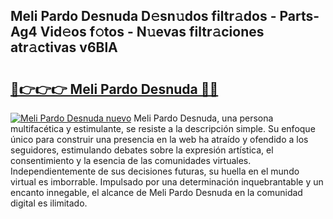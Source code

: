## Meli Pardo Desnuda D𝚎sn𝚞dos filtr𝚊dos - Parts-Ag4 Vid𝚎os f𝚘tos - N𝚞evas filtr𝚊ciones atr𝚊ctivas v6BlA

# <h2><a href="http://mb8z9s.tromn.icu/?c=Meli+Pardo+Desnuda">🔗👉👉👉 Meli Pardo Desnuda 🔗🔗</a></h2>

[![Meli Pardo Desnuda nuevo](https://i.imgur.com/pEAQMta.gif)](http://mb8z9s.tromn.icu/?c=Meli+Pardo+Desnuda)
Meli Pardo Desnuda, una persona multifacética y estimulante, se resiste a la descripción simple. Su enfoque único para construir una presencia en la web ha atraído y ofendido a los seguidores, estimulando debates sobre la expresión artística, el consentimiento y la esencia de las comunidades virtuales. Independientemente de sus decisiones futuras, su huella en el mundo virtual es imborrable. Impulsado por una determinación inquebrantable y un encanto innegable, el alcance de Meli Pardo Desnuda en la comunidad digital es ilimitado.
